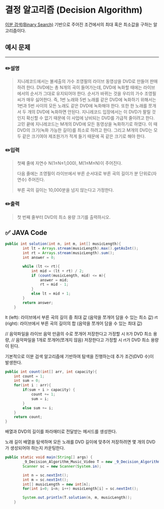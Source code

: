 # 결정 알고리즘 (Decision Algorithm)
[이분 검색(Binary Search)](https://www.notion.so/Binary-Search-10e59b679141444289c9d10bb50fa9a2) 기반으로 주어진 조건에서의 최대 혹은 최소값을 구하는 알고리즘이다.

## 예시 문제

---

### ✏️설명

> 지니레코드에서는 불세출의 가수 조영필의 라이브 동영상을 DVD로 만들어 판매하려 한다.
DVD에는 총 N개의 곡이 들어가는데, DVD에 녹화할 때에는 라이브에서의 순서가 그대로 유지되어야 한다.
순서가 바뀌는 것을 우리의 가수 조영필씨가 매우 싫어한다. 즉, 1번 노래와 5번 노래를 같은 DVD에 녹화하기 위해서는 1번과 5번 사이의 모든 노래도 같은 DVD에 녹화해야 한다.
또한 한 노래를 쪼개서 두 개의 DVD에 녹화하면 안된다. 지니레코드 입장에서는 이 DVD가 팔릴 것인지 확신할 수 없기 때문에 이 사업에 낭비되는 DVD를 가급적 줄이려고 한다.
고민 끝에 지니레코드는 M개의 DVD에 모든 동영상을 녹화하기로 하였다. 이 때 DVD의 크기(녹화 가능한 길이)를 최소로 하려고 한다.
그리고 M개의 DVD는 모두 같은 크기여야 제조원가가 적게 들기 때문에 꼭 같은 크기로 해야 한다.
>

### ✏️입력

> 첫째 줄에 자연수 N(1≤N≤1,000), M(1≤M≤N)이 주어진다.
>
>
> 다음 줄에는 조영필이 라이브에서 부른 순서대로 부른 곡의 길이가 분 단위로(자연수) 주어진다.
>
> 부른 곡의 길이는 10,000분을 넘지 않는다고 가정한다.
>

### ✏️출력

> 첫 번째 줄부터 DVD의 최소 용량 크기를 출력하시오.
>

## ✅ JAVA Code

```java
public int solution(int n, int m, int[] musicLength){
        int lt = Arrays.stream(musicLength).max().getAsInt();
        int rt = Arrays.stream(musicLength).sum();
        int answer = 0;

        while (lt <= rt){
            int mid = (lt + rt) / 2;
            if (count(musicLength, mid) <= m){
                answer = mid;
                rt = mid - 1;
            }
            else lt = mid + 1;
        }
        return answer;
    }
```

lt (left): 라이브에서 부른 곡의 길이 중 최대 값 (음악을 쪼개어 담을 수 있는 최소 값)
rt (right): 라이브에서 부른 곡의 길이의 합 (음악을 쪼개어 담을 수 있는 최대 값)

// 음악파일을 라이브 음악 만큼의 수로 쪼개어 저장한다고 가정할 시 lt가 DVD 최소 용량,
// 음악파일을 1개로 쪼개어(쪼개지 않음) 저장한다고 가정할 시 rt가 DVD 최소 용량이 된다.

기본적으로 이분 검색 알고리즘에 기반하여 탐색을 진행하는데 추가 조건(DVD 수)이 발생한다.

```java
public int count(int[] arr, int capacity){
    int count = 1;
    int sum = 0;
    for(int i : arr){
        if(sum + i > capacity) {
            count += 1;
            sum = i;
        }
        else sum += i;
    }
    return count;
}
```

배열과 DVD의 길이를 파라매터로 전달받는 메서드를 생성한다.

노래 길이 배열을 탐색하며 모든 노래를 DVD 길이에 맞추어 저장하려면 몇 개의 DVD가 생성되어야 하는지 카운팅한다.

```java
public static void main(String[] args) {
        _9_Decision_Algorithm_Music_Video T = new _9_Decision_Algorithm_Music_Video();
        Scanner sc = new Scanner(System.in);

        int n = sc.nextInt();
        int m = sc.nextInt();
        int[] musicLength = new int[n];
        for(int i=0; i<n; i++) musicLength[i] = sc.nextInt();

        System.out.println(T.solution(n, m, musicLength));
    }
```